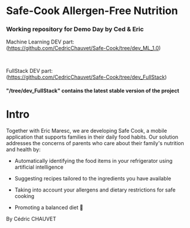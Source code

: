 # Safe-Cook Allergen-Free Nutrition
### Working repository for Demo Day by Ced & Eric

Machine Learning DEV part:<br/>
(https://github.com/CedricChauvet/Safe-Cook/tree/dev_ML_1.0)

<br/>


FullStack DEV part:<br/>
(https://github.com/CedricChauvet/Safe-Cook/tree/dev_FullStack)

#### "/tree/dev_FullStack" contains the latest stable version of the project


# Intro
Together with Eric Maresc, we are developing Safe Cook, a mobile application that supports families in their daily food habits. Our solution addresses the concerns of parents who care about their family's nutrition and health by:

* Automatically identifying the food items in your refrigerator using artificial intelligence

* Suggesting recipes tailored to the ingredients you have available

* Taking into account your allergens and dietary restrictions for safe cooking

* Promoting a balanced diet 🍎

By Cédric CHAUVET
